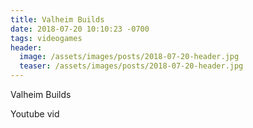 ```yaml
---
title: Valheim Builds
date: 2018-07-20 10:10:23 -0700
tags: videogames
header:
  image: /assets/images/posts/2018-07-20-header.jpg
  teaser: /assets/images/posts/2018-07-20-header.jpg
---
```


Valheim Builds

Youtube vid
